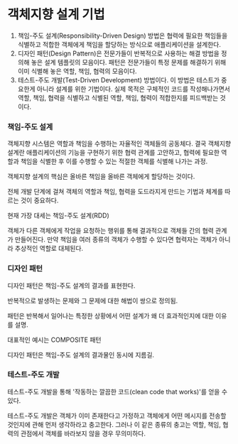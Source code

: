 # 객체지향 설계 기법

1. 책임-주도 설계(Responsibility-Driven Design) 방법은 협력에 필요한 책임들을 식별하고 적합한 객체에게 책임을 할당하는 방식으로 애플리케이션을 설계한다.
2. 디자인 패턴(Design Pattern)은 전문가들이 반복적으로 사용하는 해결 방법을 정의해 놓은 설계 템플릿의 모음이다. 패턴은 전문가들이 특정 문제를 해결하기 위해 이미 식별해 놓은 역할, 책임, 협력의 모음이다.
3. 테스트-주도 개발(Test-Driven Development) 방법이다. 이 방법은 테스트가 중요한게 아니라 설계를 위한 기법이다. 실제 목적은 구체적인 코드를 작성해나가면서 역할, 책임, 협력을 식별하고 식별된 역할, 책임, 협력이 적합한지를 피드백받는 것이다.

### 책임-주도 설계

객체지향 시스템은 역할과 책임을 수행하는 자율적인 객체들의 공동체다. 결국 객체지향 설계란 애플리케이션의 기능을 구현하기 위한 협력 관계를 고안하고, 협력에 필요한 역할과 책임을 식별한 후 이를 수행할 수 있는 적절한 객체를 식별해 나가는 과정.



객체지향 설계의 핵심은 올바른 책임을 올바른 객체에게 할당하는 것이다.



전체 개발 단계에 걸쳐 객체의 역할과 책임, 협력을 도드라지게 만드는 기법과 체계를 따르는 것이 중요하다.



현재 가장 대세는 책임-주도 설계(RDD)



객체가 다른 객체에게 작업을 요청하는 행위를 통해 결과적으로 객체들 간의 협력 관계가 만들어진다. 만약 책임을 여러 종류의 객체가 수행할 수 있다면 협력자는 객체가 아니라 추상적인 역할로 대체된다.



### 디자인 패턴

디자인 패턴은 책임-주도 설계의 결과를 표현한다.&#x20;

반복적으로 발생하는 문제와 그 문제에 대한 해법이 쌍으로 정의됨.

패턴은 반복해서 일어나는 특정한 상황에서 어떤 설계가 왜 더 효과적인지에 대한 이유를 설명.



대표적인 예시는 COMPOSITE 패턴



디자인 패턴은 책임-주도 설계의 결과물인 동시에 지름길.



### 테스트-주도 개발

테스트-주도 개발을 통해 '작동하는 깔끔한 코드(clean code that works)'를 얻을 수 있다.



테스트-주도 개발은 객체가 이미 존재한다고 가정하고 객체에게 어떤 메시지를 전송할 것인지에 관해 먼저 생각하라고 충고한다. 그러나 이 같은 종류의 충고는 역할, 책임, 협력의 관점에서 객체를 바라보지 않을 경우 무의미하다.











